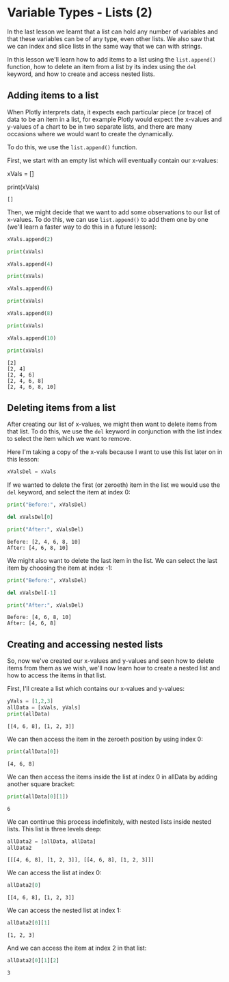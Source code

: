 
# Variable Types - Lists (2)

In the last lesson we learnt that a list can hold any number of  variables and that these variables can be of any type, even other lists. We also saw that we can index and slice lists in the same way that we can with strings.

In this lesson we'll learn how to add items to a list using the <code>list.append()</code> function, how to delete an item from a list by its index using the <code>del</code> keyword, and how to create and access nested lists.

## Adding items to a list

When Plotly interprets data, it expects each particular piece (or trace) of data to be an item in a list, for example Plotly would expect the x-values and y-values of a chart to be in two separate lists, and there are many occasions where we would want to create the dynamically.

To do this, we use the <code>list.append()</code> function.

First, we start with an empty list which will eventually contain our x-values:



xVals = []

print(xVals)


    []
    

Then, we might decide that we want to add some observations to our list of x-values. To do this, we can use <code>list.append()</code> to add them one by one (we'll learn a faster way to do this in a future lesson):


```python
xVals.append(2)

print(xVals)

xVals.append(4)

print(xVals)

xVals.append(6)

print(xVals)

xVals.append(8)

print(xVals)

xVals.append(10)

print(xVals)
```

    [2]
    [2, 4]
    [2, 4, 6]
    [2, 4, 6, 8]
    [2, 4, 6, 8, 10]
    

## Deleting items from a list

After creating our list of x-values, we might then want to delete items from that list. To do this, we use the <code>del</code> keyword in conjunction with the list index to select the item which we want to remove.

Here I'm taking a copy of the x-vals because I want to use this list later on in this lesson:


```python
xValsDel = xVals
```

If we wanted to delete the first (or zeroeth) item in the list we would use the <code>del</code> keyword, and select the item at index 0:


```python
print("Before:", xValsDel)

del xValsDel[0]

print("After:", xValsDel)
```

    Before: [2, 4, 6, 8, 10]
    After: [4, 6, 8, 10]
    

We might also want to delete the last item in the list. We can select the last item by choosing the item at index -1:


```python
print("Before:", xValsDel)

del xValsDel[-1]

print("After:", xValsDel)
```

    Before: [4, 6, 8, 10]
    After: [4, 6, 8]
    

## Creating and accessing nested lists

So, now we've created our x-values and y-values and seen how to delete items from them as we wish, we'll now learn how to create a nested list and how to access the items in that list.

First, I'll create a list which contains our x-values and y-values:


```python
yVals = [1,2,3]
allData = [xVals, yVals]
print(allData)
```

    [[4, 6, 8], [1, 2, 3]]
    

We can then access the item in the zeroeth position by using index 0:


```python
print(allData[0])
```

    [4, 6, 8]
    

We can then access the items inside the list at index 0 in allData by adding another square bracket:


```python
print(allData[0][1])
```

    6
    

We can continue this process indefinitely, with nested lists inside nested lists. This list is three levels deep:


```python
allData2 = [allData, allData]
allData2
```




    [[[4, 6, 8], [1, 2, 3]], [[4, 6, 8], [1, 2, 3]]]



We can access the list at index 0:


```python
allData2[0]
```




    [[4, 6, 8], [1, 2, 3]]



We can access the nested list at index 1:


```python
allData2[0][1]
```




    [1, 2, 3]



And we can access the item at index 2 in that list:


```python
allData2[0][1][2]
```




    3



